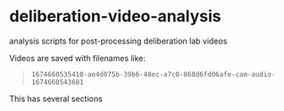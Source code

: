 # deliberation-video-analysis
analysis scripts for post-processing deliberation lab videos


Videos are saved with filenames like:
> `1674660535410-ae4d075b-39b6-48ec-a7c0-868d6fd06afe-cam-audio-1674660543681`

This has several sections